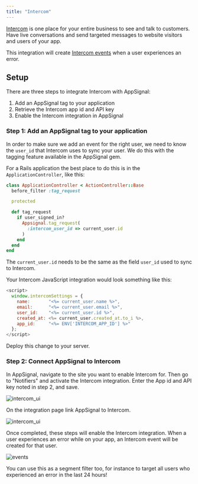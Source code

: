 ```yaml
---
title: "Intercom"
---
```


[Intercom](https://intercom.io) is one place for your entire business to see and talk to customers. Have live conversations and send targeted messages to website visitors and users of your app.

This integration will create <a href="http://docs.intercom.io/Intercom-for-user-analysis/tracking-user-events-in-intercom" target="_blank">Intercom events</a> when a user experiences an error.

## Setup

There are three steps to integrate Intercom with AppSignal:

1. Add an AppSignal tag to your application
2. Retrieve the Intercom app id and API key
3. Enable the Intercom integration in AppSignal


### Step 1: Add an AppSignal tag to your application

In order to make sure we add an event for the right user, we need to know the `user_id` that Intercom uses to sync your user. We do this with the tagging feature available in the AppSignal gem.

For a Rails application the best place to do this is in the `ApplicationController`, like this:

```ruby
class ApplicationController < ActionController::Base
  before_filter :tag_request

  protected

  def tag_request
    if user_signed_in?
      Appsignal.tag_request(
        :intercom_user_id => current_user.id
      )
    end
  end
end
```

The `current_user.id` needs to be the same as the field `user_id` used to sync to Intercom.

Your Intercom JavaScript integration would look something like this:

```javascript
<script>
  window.intercomSettings = {
    name:       "<%= current_user.name %>",
    email:      "<%= current_user.email %>",
    user_id:    "<%= current_user.id %>",
    created_at: <%= current_user.created_at.to_i %>,
    app_id:     "<%= ENV['INTERCOM_APP_ID'] %>"
  };
</script>
```

Deploy this change to your server.

### Step 2: Connect AppSignal to Intercom

In AppSignal, navigate to the site you want to enable Intercom for. Then go to "Notifiers" and activate the Intercom integration. Enter the App id and API key noted in step 2, and save.

![intercom_ui](/assets/images/screenshots/intercom/integration.png)

On the integration page link AppSignal to Intercom.

![intercom_ui](/assets/images/screenshots/intercom/oauth.png)

Once completed, these steps will enable the Intercom integration. When a user experiences an error while on your app, an Intercom event will be created for that user.

![events](/assets/images/screenshots/intercom/events.png)

You can use this as a segment filter too, for instance to target all users who experienced an error in the last 24 hours!
